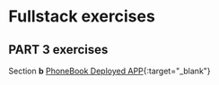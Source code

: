 # Fullstack exercises

## PART 3 exercises

Section **b**
[PhoneBook Deployed APP](https://fs-exercises-ixwy.onrender.com/){:target="_blank"}
